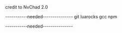 credit to NvChad 2.0

-----------needed---------------
git
luarocks
gcc
npm

-----------needed---------------

